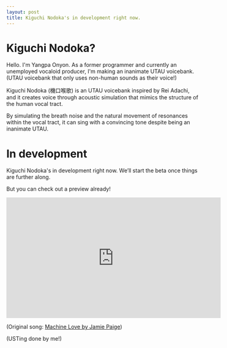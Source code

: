 ```yaml
---
layout: post
title: Kiguchi Nodoka's in development right now.
---
```


# Kiguchi Nodoka?

Hello. I'm Yangpa Onyon. As a former programmer and currently an unemployed vocaloid producer, I'm making an inanimate UTAU voicebank. (UTAU voicebank that only uses non-human sounds as their voice!)

Kiguchi Nodoka (機口喉歌) is an UTAU voicebank inspired by Rei Adachi, and it creates voice through acoustic simulation that mimics the structure of the human vocal tract.

By simulating the breath noise and the natural movement of resonances within the vocal tract, it can sing with a convincing tone despite being an inanimate UTAU.

# In development

Kiguchi Nodoka's in development right now. We’ll start the beta once things are further along.

But you can check out a preview already!

<iframe width="560" height="315" src="https://www.youtube.com/embed/HD9Q5VJw2lA?si=wwHQa2tfEXD8WJp_" title="YouTube video player" frameborder="0" allow="accelerometer; autoplay; clipboard-write; encrypted-media; gyroscope; picture-in-picture; web-share" referrerpolicy="strict-origin-when-cross-origin" allowfullscreen></iframe>

(Original song: [Machine Love by Jamie Paige](https://youtu.be/sqK-jh4TDXo?feature=shared))

(USTing done by me!)